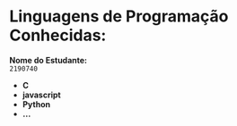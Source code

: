 # Linguagens de Programação Conhecidas:

**Nome do Estudante:**\
`2190740`

+ **C**
+ **javascript**
+ **Python**
+ **...**